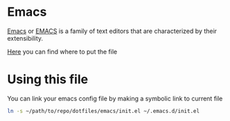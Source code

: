 # Emacs
[Emacs][emacs] or [EMACS][emacs] is a family of text editors that are characterized by their extensibility.

[Here][emacs-init-file] you can find where to put the file

# Using this file
You can link your emacs config file by making a symbolic link to current file

```sh
ln -s ~/path/to/repo/dotfiles/emacs/init.el ~/.emacs.d/init.el
```

[emacs]: https://www.gnu.org/software/emacs/
[emacs-init-file]: https://www.gnu.org/software/emacs/manual/html_node/emacs/Init-File.html
